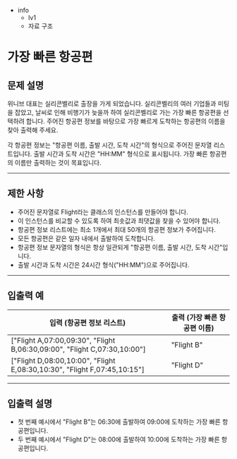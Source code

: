 - info
    - lv1
    - 자료 구조

# 가장 빠른 항공편
## 문제 설명
위니브 대표는 실리콘벨리로 출장을 가게 되었습니다. 실리콘벨리의 여러 기업들과 미팅을 잡았고, 날씨로 인해 비행기가 늦을까 하여 실리콘벨리로 가는 가장 빠른 항공편을 선택하려 합니다. 주어진 항공편 정보를 바탕으로 가장 빠르게 도착하는 항공편의 이름을 찾아 출력해 주세요.

각 항공편 정보는 "항공편 이름, 출발 시간, 도착 시간"의 형식으로 주어진 문자열 리스트입니다. 출발 시간과 도착 시간은 "HH:MM" 형식으로 표시됩니다. 가장 빠른 항공편의 이름만 출력하는 것이 목표입니다.

---

## 제한 사항
- 주어진 문자열로 Flight라는 클래스의 인스턴스를 만들어야 합니다.
- 이 인스턴스를 비교할 수 있도록 하여 최솟값과 최댓값을 찾을 수 있어야 합니다.
- 항공편 정보 리스트에는 최소 1개에서 최대 50개의 항공편 정보가 주어집니다.
- 모든 항공편은 같은 일자 내에서 출발하여 도착합니다.
- 항공편 정보 문자열의 형식은 항상 일관되게 "항공편 이름, 출발 시간, 도착 시간"입니다.
- 출발 시간과 도착 시간은 24시간 형식("HH:MM")으로 주어집니다.

---

## 입출력 예

| 입력 (항공편 정보 리스트) | 출력 (가장 빠른 항공편 이름) |
| ------------------------ | --------------------------- |
| ["Flight A,07:00,09:30", "Flight B,06:30,09:00", "Flight C,07:30,10:00"] | "Flight B" |
| ["Flight D,08:00,10:00", "Flight E,08:30,10:30", "Flight F,07:45,10:15"] | "Flight D" |

---

## 입출력 설명
- 첫 번째 예시에서 "Flight B"는 06:30에 출발하여 09:00에 도착하는 가장 빠른 항공편입니다.
- 두 번째 예시에서 "Flight D"는 08:00에 출발하여 10:00에 도착하는 가장 빠른 항공편입니다.